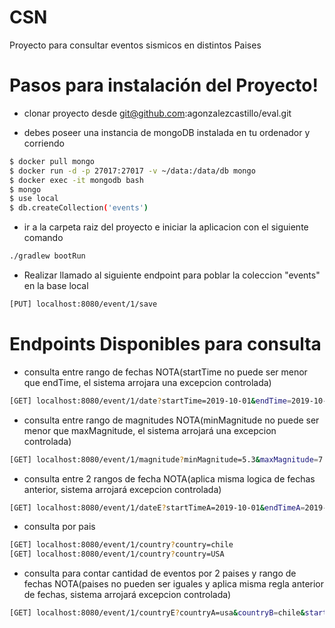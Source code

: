 # CSN
Proyecto para consultar eventos sismicos en distintos Paises

# Pasos para instalación del Proyecto!

- clonar proyecto desde git@github.com:agonzalezcastillo/eval.git

- debes poseer una instancia de mongoDB instalada en tu ordenador y corriendo 
```sh
$ docker pull mongo
$ docker run -d -p 27017:27017 -v ~/data:/data/db mongo
$ docker exec -it mongodb bash
$ mongo
$ use local
$ db.createCollection('events')
```
 
- ir a la carpeta raiz del proyecto e iniciar la aplicacion con el siguiente comando
```sh
./gradlew bootRun
```

- Realizar llamado al siguiente endpoint para poblar la coleccion "events" en la base local
```sh
[PUT] localhost:8080/event/1/save 
```

# Endpoints Disponibles para consulta
- consulta entre rango de fechas NOTA(startTime no puede ser menor que endTime, el sistema arrojara una excepcion controlada)
```sh
[GET] localhost:8080/event/1/date?startTime=2019-10-01&endTime=2019-10-20
```
- consulta entre rango de magnitudes NOTA(minMagnitude no puede ser menor que maxMagnitude, el sistema arrojará una excepcion controlada)
 ```sh
[GET] localhost:8080/event/1/magnitude?minMagnitude=5.3&maxMagnitude=7.5
```
- consulta entre 2 rangos de fecha NOTA(aplica misma logica de fechas anterior, sistema arrojará excepcion controlada)
```sh
[GET] localhost:8080/event/1/dateE?startTimeA=2019-10-01&endTimeA=2019-10-03&startTimeB=2019-10-06&endTimeB=2019-10-14
```
- consulta por pais
```sh
[GET] localhost:8080/event/1/country?country=chile
[GET] localhost:8080/event/1/country?country=USA
```
- consulta para contar cantidad de eventos por 2 paises y rango de fechas NOTA(paises no pueden ser iguales y aplica misma regla anterior de fechas, sistema arrojará excepcion controlada)
```sh
[GET] localhost:8080/event/1/countryE?countryA=usa&countryB=chile&startTime=2019-10-13&endTime=2019-10-20
```


